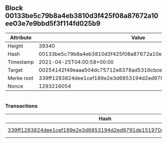 ## Block 00133be5c79b8a4eb3810d3f425f08a87672a10ee03e7e9bbd5f3f114fd025b9

Attribute | Value
--- | ---
Height | 39340
Hash | 00133be5c79b8a4eb3810d3f425f08a87672a10ee03e7e9bbd5f3f114fd025b9
Timestamp | 2021-04-25T04:00:58+00:00
Target | 00254142f49eaaa504dc75712e8378ad5316cbcead634704b3734b6271167cc4
Merke root | 339ff1283824dee1cef189e2e3d6853194d2ed9791de151970dd648fc0dde8ad
Nonce | 1293216054

```

```

### Transactions

Hash | Amount
--- | ---
[339ff1283824dee1cef189e2e3d6853194d2ed9791de151970dd648fc0dde8ad](339ff1283824dee1cef189e2e3d6853194d2ed9791de151970dd648fc0dde8ad.md) | 10.00000000 SKEPTI 

